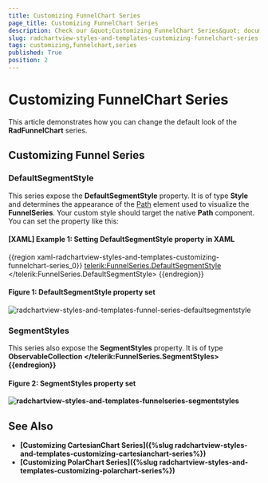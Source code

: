 ```yaml
---
title: Customizing FunnelChart Series
page_title: Customizing FunnelChart Series
description: Check our &quot;Customizing FunnelChart Series&quot; documentation article for the RadChartView {{ site.framework_name }} control.
slug: radchartview-styles-and-templates-customizing-funnelchart-series
tags: customizing,funnelchart,series
published: True
position: 2
---
```


# Customizing FunnelChart Series

This article demonstrates how you can change the default look of the __RadFunnelChart__ series.
      
## Customizing Funnel Series

### DefaultSegmentStyle

This series expose the __DefaultSegmentStyle__ property. It is of type __Style__ and determines the appearance of the [Path](http://msdn.microsoft.com/en-us/library/system.windows.shapes.path(v=vs.110).aspx) element used to visualize the __FunnelSeries__. Your custom style should target the native __Path__ component. You can set the property like this:

#### __[XAML] Example 1: Setting DefaultSegmentStyle property in XAML__
{{region xaml-radchartview-styles-and-templates-customizing-funnelchart-series_0}}
	<telerik:FunnelSeries.DefaultSegmentStyle>
		<Style TargetType="Path">
			<Setter Property="Fill" Value="YellowGreen"/>
		</Style>
	</telerik:FunnelSeries.DefaultSegmentStyle>
{{endregion}}

#### __Figure 1: DefaultSegmentStyle property set__
![radchartview-styles-and-templates-funnel-series-defaultsegmentstyle](images/radchartview-styles-and-templates-funnelseries-defaultsegmentstyle.png)

### SegmentStyles

This series also expose the __SegmentStyles__ property. It is of type __ObservableCollection<Style>__ and gets or sets a collection of styles that will be consecutively applied on all slices of the __FunnelSeries__. This means that if you have more segments than Styles defined, the RadFunnelChart will repeatedly apply the collection so that the number of the applied styles equals the number of the segments. You can define the collection in XAML like this:
            
#### __[XAML] Example 2: Setting SegmentStyles property in XAML__
{{region xaml-radchartview-styles-and-templates-customizing-funnelchart-series_1}}	
    <telerik:FunnelSeries.SegmentStyles>
		<Style TargetType="Path">
			<Setter Property="Fill" Value="YellowGreen"/>
		</Style>
		<Style TargetType="Path">
			<Setter Property="Fill" Value="Orange"/>
		</Style>
		<Style TargetType="Path">
			<Setter Property="Fill" Value="Red"/>
		</Style>
		<Style TargetType="Path">
			<Setter Property="Fill" Value="Yellow"/>
		</Style>
		<Style TargetType="Path">
			<Setter Property="Fill" Value="Green"/>
		</Style>
	</telerik:FunnelSeries.SegmentStyles>
{{endregion}}

#### __Figure 2: SegmentStyles property set__
![radchartview-styles-and-templates-funnelseries-segmentstyles](images/radchartview-styles-and-templates-funnelseries-segmentstyles.png)

## See Also
 * [Customizing CartesianChart Series]({%slug radchartview-styles-and-templates-customizing-cartesianchart-series%})
 * [Customizing PolarChart Series]({%slug radchartview-styles-and-templates-customizing-polarchart-series%})
